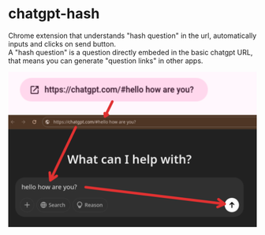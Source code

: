 # chatgpt-hash

Chrome extension that understands "hash question" in the url, automatically inputs and clicks on send button.  
A "hash question" is a question directly embeded in the basic chatgpt URL, that means you can generate "question links" in other apps.

<img src="https://raw.githubusercontent.com/vdegenne/chatgpt-hash/refs/heads/main/screenshot.png">
